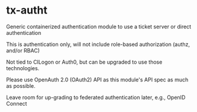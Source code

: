 # tx-autht
Generic containerized authentication module to use a ticket server or direct authentication

This is authentication only, will not include role-based authorization (authz, and/or RBAC)

Not tied to CILogon or Auth0, but can be upgraded to use those technologies.

Please use OpenAuth 2.0 (OAuth2) API as this module's API spec as much as possible.

Leave room for up-grading to federated authentication later, e.g., OpenID Connect

